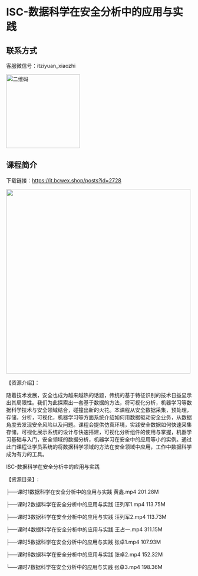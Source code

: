 # ISC-数据科学在安全分析中的应用与实践

## 联系方式

客服微信号：itziyuan_xiaozhi

<img src="https://ziyuanyun.oss-cn-guangzhou.aliyuncs.com/common/20240614073449/666b82192834a.jpg" width="200" height="200" alt="二维码">

## 课程简介

下载链接：https://it.bcwex.shop/posts?id=2728

<img src="https://ziyuanyun.oss-cn-guangzhou.aliyuncs.com/yun/20240515184244/664491a4cfe5b.jpg" width="500" alt="">

  【资源介绍】：

 随着技术发展，安全也成为越来越热的话题，传统的基于特征识别的技术日益显示出其局限性。我们为此探索出一套基于数据的方法，将可视化分析，机器学习等数据科学技术与安全领域结合，碰撞出新的火花。本课程从安全数据采集，预处理，存储，分析，可视化，机器学习等方面系统介绍如何用数据驱动安全业务，从数据角度去发现安全风险以及问题。课程会提供仿真环境，实践安全数据如何快速采集存储，可视化展示系统的设计与快速搭建，可视化分析组件的使用与掌握，机器学习基础与入门，安全领域的数据分析，机器学习在安全中的应用等小的实例。通过此门课程让学员系统的将数据科学领域的方法在安全领域中应用，工作中数据科学成为有力的工具。

 ISC-数据科学在安全分析中的应用与实践



 【资源目录】:

 ├──课时1数据科学在安全分析中的应用与实践 黄鑫.mp4 201.28M

 ├──课时2数据科学在安全分析中的应用与实践 汪列军1.mp4 113.75M

 ├──课时3数据科学在安全分析中的应用与实践 汪列军2.mp4 113.73M

 ├──课时4数据科学在安全分析中的应用与实践 王占一.mp4 311.15M

 ├──课时5数据科学在安全分析中的应用与实践 张卓1.mp4 107.93M

 ├──课时6数据科学在安全分析中的应用与实践 张卓2.mp4 152.32M

 └──课时7数据科学在安全分析中的应用与实践 张卓3.mp4 198.36M

  